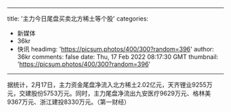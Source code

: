 
---
title: '主力今日尾盘买卖北方稀土等个股'
categories: 
 - 新媒体
 - 36kr
 - 快讯
headimg: 'https://picsum.photos/400/300?random=396'
author: 36kr
comments: false
date: Thu, 17 Feb 2022 08:17:30 GMT
thumbnail: 'https://picsum.photos/400/300?random=396'
---

<div>   
据统计，2月17日，主力资金尾盘净流入北方稀土2.02亿元，天齐锂业9255万元，交建股份5753万元。同时，主力尾盘净流出九安医疗9629万元、格林美9367万元、浙江建投8330万元。（第一财经）  
</div>
            